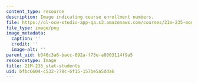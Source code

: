 ```yaml
---
content_type: resource
description: Image indicating course enrollment numbers.
file: https://ol-ocw-studio-app-qa.s3.amazonaws.com/courses/21m-235-monteverdi-to-mozart-1600-1800-fall-2013/bfbc6604c532770c6f15157be5a5dda6_21M-235_stat-students.png
file_type: image/png
image_metadata:
  caption: ''
  credit: ''
  image-alt: ''
parent_uid: b346c3a6-bacc-892a-f73e-a8003114f9a5
resourcetype: Image
title: 21M-235_stat-students
uid: bfbc6604-c532-770c-6f15-157be5a5dda6
---
```

